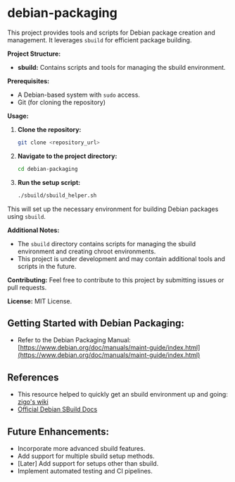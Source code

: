 # debian-packaging

This project provides tools and scripts for Debian package creation and management. It leverages `sbuild` for efficient package building.

**Project Structure:**
* **sbuild:** Contains scripts and tools for managing the sbuild environment.

**Prerequisites:**
* A Debian-based system with `sudo` access.
* Git (for cloning the repository)

**Usage:**

1. **Clone the repository:**
   ```bash
   git clone <repository_url>
   ```
2. **Navigate to the project directory:**
   ```bash
   cd debian-packaging
   ```
3. **Run the setup script:**
   ```bash
   ./sbuild/sbuild_helper.sh
   ```

This will set up the necessary environment for building Debian packages using `sbuild`.

**Additional Notes:**
* The `sbuild` directory contains scripts for managing the sbuild environment and creating chroot environments.
* This project is under development and may contain additional tools and scripts in the future.

**Contributing:**
Feel free to contribute to this project by submitting issues or pull requests.

**License:**
MIT License.

## Getting Started with Debian Packaging:
* Refer to the Debian Packaging Manual: [https://www.debian.org/doc/manuals/maint-guide/index.html](https://www.debian.org/doc/manuals/maint-guide/index.html)

## References
* This resource helped to quickly get an sbuild environment up and going: [zigo's wiki](https://wiki.debian.org/zigo/mysbuild)
* [Official Debian SBuild Docs](https://wiki.debian.org/sbuild)

## Future Enhancements:
* Incorporate more advanced sbuild features.
* Add support for multiple sbuild setup methods.
* [Later] Add support for setups other than sbuild.
* Implement automated testing and CI pipelines.
